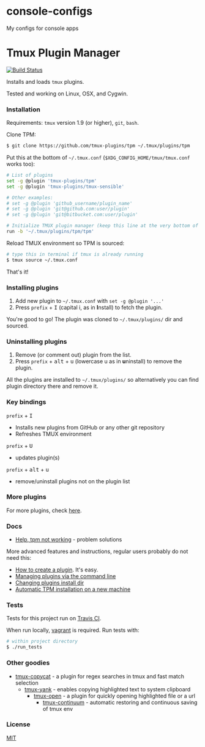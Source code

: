 # console-configs
My configs for console apps

# Tmux Plugin Manager

[![Build Status](https://travis-ci.org/tmux-plugins/tpm.svg?branch=master)](https://travis-ci.org/tmux-plugins/tpm)

Installs and loads `tmux` plugins.

Tested and working on Linux, OSX, and Cygwin.

### Installation

Requirements: `tmux` version 1.9 (or higher), `git`, `bash`.

Clone TPM:

```bash
$ git clone https://github.com/tmux-plugins/tpm ~/.tmux/plugins/tpm
```

Put this at the bottom of `~/.tmux.conf` (`$XDG_CONFIG_HOME/tmux/tmux.conf`
works too):

```bash
# List of plugins
set -g @plugin 'tmux-plugins/tpm'
set -g @plugin 'tmux-plugins/tmux-sensible'

# Other examples:
# set -g @plugin 'github_username/plugin_name'
# set -g @plugin 'git@github.com:user/plugin'
# set -g @plugin 'git@bitbucket.com:user/plugin'

# Initialize TMUX plugin manager (keep this line at the very bottom of tmux.conf)
run -b '~/.tmux/plugins/tpm/tpm'
```

Reload TMUX environment so TPM is sourced:

```bash
# type this in terminal if tmux is already running
$ tmux source ~/.tmux.conf
```

That's it!

### Installing plugins

1. Add new plugin to `~/.tmux.conf` with `set -g @plugin '...'`
2. Press `prefix` + <kbd>I</kbd> (capital i, as in **I**nstall) to fetch the plugin.

You're good to go! The plugin was cloned to `~/.tmux/plugins/` dir and sourced.

### Uninstalling plugins

1. Remove (or comment out) plugin from the list.
2. Press `prefix` + <kbd>alt</kbd> + <kbd>u</kbd> (lowercase u as in **u**ninstall) to remove the plugin.

All the plugins are installed to `~/.tmux/plugins/` so alternatively you can
find plugin directory there and remove it.

### Key bindings

`prefix` + <kbd>I</kbd>
- Installs new plugins from GitHub or any other git repository
- Refreshes TMUX environment

`prefix` + <kbd>U</kbd>
- updates plugin(s)

`prefix` + <kbd>alt</kbd> + <kbd>u</kbd>
- remove/uninstall plugins not on the plugin list

### More plugins

For more plugins, check [here](https://github.com/tmux-plugins).

### Docs

- [Help, tpm not working](docs/tpm_not_working.md) - problem solutions

More advanced features and instructions, regular users probably do not need
this:

- [How to create a plugin](docs/how_to_create_plugin.md). It's easy.
- [Managing plugins via the command line](docs/managing_plugins_via_cmd_line.md)
- [Changing plugins install dir](docs/changing_plugins_install_dir.md)
- [Automatic TPM installation on a new machine](docs/automatic_tpm_installation.md)

### Tests

Tests for this project run on [Travis CI](https://travis-ci.org/tmux-plugins/tpm).

When run locally, [vagrant](https://www.vagrantup.com/) is required.
Run tests with:

```bash
# within project directory
$ ./run_tests
```

### Other goodies

- [tmux-copycat](https://github.com/tmux-plugins/tmux-copycat) - a plugin for
  regex searches in tmux and fast match selection
  - [tmux-yank](https://github.com/tmux-plugins/tmux-yank) - enables copying
    highlighted text to system clipboard
    - [tmux-open](https://github.com/tmux-plugins/tmux-open) - a plugin for quickly
      opening highlighted file or a url
      - [tmux-continuum](https://github.com/tmux-plugins/tmux-continuum) - automatic
        restoring and continuous saving of tmux env

### License

[MIT](LICENSE.md)


